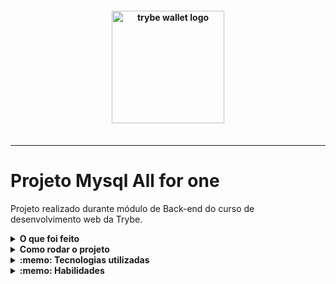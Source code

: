 <h4 align="center">
  <img width="180px" alt="trybe wallet logo" src="https://user-images.githubusercontent.com/100851855/229932425-3bdd712e-b7cd-4fdd-a594-f5429723410c.png" />
  <br /><br />
</h4>

<hr />


# Projeto Mysql All for one

Projeto realizado durante módulo de Back-end do curso de desenvolvimento web da Trybe.

<details>
  <summary><strong>O que foi feito</strong></summary></br>

  Neste projeto usei um banco de dados disponibilizado pela Trybe para revisar e consolidar todos os principais conceitos de SQL. O banco de dados utlizado foi o `Northwind`.
  
  A aplicação foi desenvolvida com:

- `docker`
- `docker-compose`
- `MySql`

</details>
<details>
  <summary><strong>Como rodar o projeto</strong></summary></br>

  **Com Docker:**

  ** :warning: Antes de começar, seu docker-compose precisa estar na versão 1.29 ou superior. [Veja aqui](https://www.digitalocean.com/community/tutorials/how-to-install-and-use-docker-compose-on-ubuntu-20-04-pt) ou [na documentação](https://docs.docker.com/compose/install/) como instalá-lo. No primeiro artigo, você pode substituir onde está com `1.26.0` por `1.29.2`.**

- [ ] `docker-compose up -d --build`
- [ ] `docker exec -it all_for_one bash`
- [ ] `npm install`

**Localmente:**

**Necessita ter um banco de dados(MySql) instalado localmente**

- [ ] `npm install`

</details>

<details>
  <summary><strong>:memo: Tecnologias utilizadas</strong></summary><br />
  
- `docker`
- `docker-compose`
- `MySql`

</details>
<details>
  <summary><strong>:memo: Habilidades</strong></summary><br />

- Desafios de SELECT e criação de dados;
- Desafios sobre filtragem de dados;
- Desafios de manipulação de tabelas.

</details>

</details>
